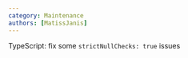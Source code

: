 ```yaml
---
category: Maintenance
authors: [MatissJanis]
---
```


TypeScript: fix some `strictNullChecks: true` issues
